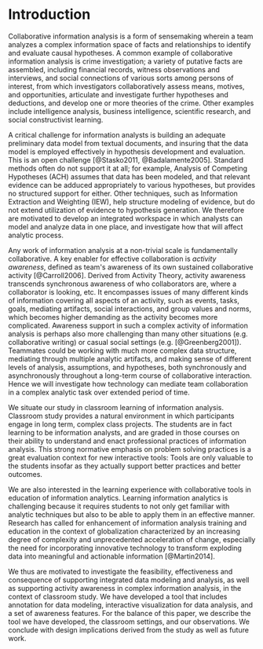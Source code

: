 # Introduction

Collaborative information analysis is a form of sensemaking wherein a team analyzes a complex information space of facts and relationships to identify and evaluate causal hypotheses. A common example of collaborative information analysis is crime investigation; a variety of putative facts are assembled, including financial records, witness observations and interviews, and social connections of various sorts among persons of interest, from which investigators collaboratively  assess means, motives, and opportunities, articulate and investigate further hypotheses and deductions, and develop one or more theories of the crime. Other examples include intelligence analysis, business intelligence, scientific research, and social constructivist learning.

<!-- add example tools and papers for information seeking, visualization, and hypotheses -->

A critical challenge for information analysts is building an adequate preliminary data model from textual documents, and insuring that the data model is employed effectively in hypothesis development and evaluation. This is an open challenge [@Stasko2011, @Badalamente2005]. Standard methods often do not support it at all; for example, Analysis of Competing Hypotheses (ACH) assumes that data has been modeled, and that relevant evidence can be adduced appropriately to various hypotheses, but provides no structured support for either. Other techniques, such as Information Extraction and Weighting (IEW), help structure modeling of evidence, but do not extend utilization of evidence to hypothesis generation. We therefore are motivated to develop an integrated workspace in which analysts can model and analyze data in one place, and investigate how that will affect analytic process.

Any work of information analysis at a non-trivial scale is fundamentally collaborative. A key enabler for effective collaboration is *activity awareness*, defined as team's awareness of its own sustained collaborative activity [@Carroll2006]. Derived from Activity Theory, activity awareness transcends synchronous awareness of who collaborators are, where a collaborator is looking, etc. It encompasses issues of many different kinds of information covering all aspects of an activity, such as events, tasks, goals, mediating artifacts, social interactions, and group values and norms, which becomes higher demanding as the activity becomes more complicated. Awareness support in such a complex activity of information analysis is perhaps also more challenging than many other situations (e.g. collaborative writing) or casual social settings (e.g. [@Greenberg2001]). Teammates could be working with much more complex data structure, mediating through multiple analytic artifacts, and making sense of different levels of analysis, assumptions, and hypotheses, both synchronously and asynchronously throughout a long-term course of collaborative interaction. Hence we will investigate how technology can mediate team collaboration in a complex analytic task over extended period of time.

We situate our study in classroom learning of information analysis. Classroom study provides a natural environment in which participants engage in long term, complex class projects. The students are in fact learning to be information analysts, and are graded in those courses on their ability to understand and enact professional practices of information analysis. This strong normative emphasis on problem solving practices is a great evaluation context for new interactive tools: Tools are only valuable to the students insofar as they actually support better practices and better outcomes.

We are also interested in the learning experience with collaborative tools in education of information analytics. Learning information analytics is challenging because it requires students to not only get familiar with analytic techniques but also to be able to apply them in an effective manner. Research has called for enhancement of information analysis training and education in the context of globalization characterized by an increasing degree of complexity and unprecedented acceleration of change, especially the need for incorporating innovative technology to transform exploding data into meaningful and actionable information [@Martin2014].

We thus are motivated to investigate the feasibility, effectiveness and consequence of supporting integrated data modeling and analysis, as well as supporting activity awareness in complex information analysis, in the context of classroom study. We have developed a tool that includes annotation for data modeling, interactive visualization for data analysis, and a set of awareness features. For the balance of this paper, we describe the tool we have developed, the classroom settings, and our observations. We conclude with design implications derived from the study as well as future work.
